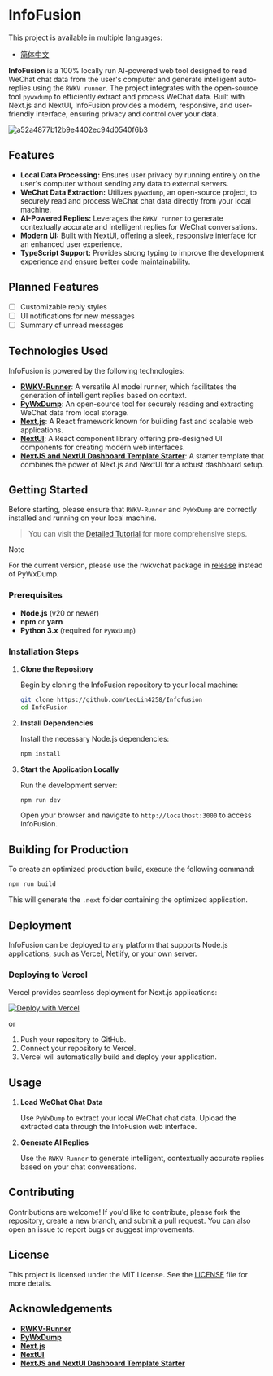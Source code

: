 # InfoFusion

This project is available in multiple languages:
- [简体中文](./README.zh-CN.md)

**InfoFusion** is a 100% locally run AI-powered web tool designed to read WeChat chat data from the user's computer and generate intelligent auto-replies using the `RWKV runner`. The project integrates with the open-source tool `pywxdump` to efficiently extract and process WeChat data. Built with Next.js and NextUI, InfoFusion provides a modern, responsive, and user-friendly interface, ensuring privacy and control over your data.

![a52a4877b12b9e4402ec94d0540f6b3](https://github.com/user-attachments/assets/7884f49b-603b-4130-8254-759128971287)
## Features

- **Local Data Processing:** Ensures user privacy by running entirely on the user's computer without sending any data to external servers.
- **WeChat Data Extraction:** Utilizes `pywxdump`, an open-source project, to securely read and process WeChat chat data directly from your local machine.
- **AI-Powered Replies:** Leverages the `RWKV runner` to generate contextually accurate and intelligent replies for WeChat conversations.
- **Modern UI:** Built with NextUI, offering a sleek, responsive interface for an enhanced user experience.
- **TypeScript Support:** Provides strong typing to improve the development experience and ensure better code maintainability.

 ## Planned Features

- [ ] Customizable reply styles
- [ ] UI notifications for new messages
- [ ] Summary of unread messages

## Technologies Used

InfoFusion is powered by the following technologies:

- **[RWKV-Runner](https://github.com/josStorer/RWKV-Runner)**: A versatile AI model runner, which facilitates the generation of intelligent replies based on context.
- **[PyWxDump](https://github.com/xaoyaoo/PyWxDump)**: An open-source tool for securely reading and extracting WeChat data from local storage.
- **[Next.js](https://nextjs.org/)**: A React framework known for building fast and scalable web applications.
- **[NextUI](https://nextui.org/)**: A React component library offering pre-designed UI components for creating modern web interfaces.
- **[NextJS and NextUI Dashboard Template Starter](https://github.com/Siumauricio/nextui-dashboard-template?tab=readme-ov-file#nextjs-and-nextui-dashboard-template-starter)**: A starter template that combines the power of Next.js and NextUI for a robust dashboard setup.

## Getting Started
Before starting, please ensure that `RWKV-Runner` and `PyWxDump` are correctly installed and running on your local machine.

> You can visit the [Detailed Tutorial](./README.tutorial.md) for more comprehensive steps.

> [!NOTE]  
> For the current version, please use the rwkvchat package in [release](https://github.com/LeoLin4258/Infofusion/releases/tag/v1.0.0) instead of PyWxDump.

### Prerequisites

- **Node.js** (v20 or newer)
- **npm** or **yarn**
- **Python 3.x** (required for `PyWxDump`)

### Installation Steps

1. **Clone the Repository**

   Begin by cloning the InfoFusion repository to your local machine:

   ```bash
   git clone https://github.com/LeoLin4258/Infofusion
   cd InfoFusion
   ```

2. **Install Dependencies**

   Install the necessary Node.js dependencies:

   ```bash
   npm install
   ```

3. **Start the Application Locally**

   Run the development server:

   ```bash
   npm run dev
   ```

   Open your browser and navigate to `http://localhost:3000` to access InfoFusion.

## Building for Production

To create an optimized production build, execute the following command:

```bash
npm run build
```


This will generate the `.next` folder containing the optimized application.

## Deployment

InfoFusion can be deployed to any platform that supports Node.js applications, such as Vercel, Netlify, or your own server. 

### Deploying to Vercel

Vercel provides seamless deployment for Next.js applications:

[![Deploy with Vercel](https://vercel.com/button)](https://vercel.com/new/clone?repository-url=https://github.com/LeoLin4258/Infofusion.git)

or

1. Push your repository to GitHub.
2. Connect your repository to Vercel.
3. Vercel will automatically build and deploy your application.

## Usage

1. **Load WeChat Chat Data**

   Use `PyWxDump` to extract your local WeChat chat data. Upload the extracted data through the InfoFusion web interface.

2. **Generate AI Replies**

   Use the `RWKV Runner` to generate intelligent, contextually accurate replies based on your chat conversations.


## Contributing

Contributions are welcome! If you'd like to contribute, please fork the repository, create a new branch, and submit a pull request. You can also open an issue to report bugs or suggest improvements.

## License

This project is licensed under the MIT License. See the [LICENSE](LICENSE) file for more details.

## Acknowledgements

- **[RWKV-Runner](https://github.com/josStorer/RWKV-Runner)**
- **[PyWxDump](https://github.com/xaoyaoo/PyWxDump)**
- **[Next.js](https://nextjs.org/)**
- **[NextUI](https://nextui.org/)**
- **[NextJS and NextUI Dashboard Template Starter](https://github.com/Siumauricio/nextui-dashboard-template?tab=readme-ov-file#nextjs-and-nextui-dashboard-template-starter)**
